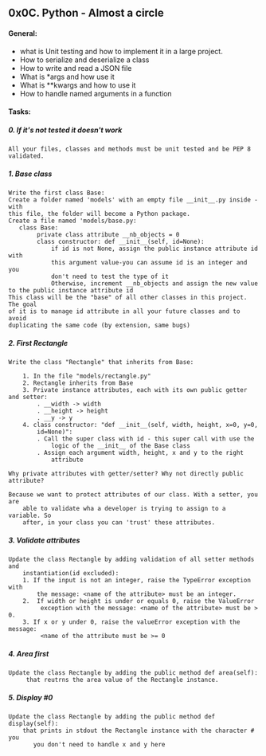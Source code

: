 ## 0x0C. Python - Almost a circle

#### General:
*   what is Unit testing and how to implement it in a large project.
*   How to serialize and deserialize a class
*   How to write and read a JSON file
*   What is *args and how use it
*   What is **kwargs and how to use it
*   How to handle named arguments in a function


#### Tasks:

##### 0. If it's not tested it doesn't work
    All your files, classes and methods must be unit tested and be PEP 8
    validated.


##### 1. Base class
    Write the first class Base:
    Create a folder named 'models' with an empty file __init__.py inside - with
    this file, the folder will become a Python package.
    Create a file named 'models/base.py:
       class Base:
            private class attribute __nb_objects = 0
            class constructor: def __init__(self, id=None):
                if id is not None, assign the public instance attribute id with
                this argument value-you can assume id is an integer and you
                don't need to test the type of it
                Otherwise, increment __nb_objects and assign the new value to the public instance attribute id    
    This class will be the "base" of all other classes in this project. The goal
    of it is to manage id attribute in all your future classes and to avoid
    duplicating the same code (by extension, same bugs)


##### 2. First Rectangle
    Write the class "Rectangle" that inherits from Base:

        1. In the file "models/rectangle.py"
        2. Rectangle inherits from Base
        3. Private instance attributes, each with its own public getter and setter:
            . __width -> width
            . __height -> height
            . __y -> y
        4. class constructor: "def __init__(self, width, height, x=0, y=0,
            id=None)":
            . Call the super class with id - this super call with use the
                logic of the __init__ of the Base class
            . Assign each argument width, height, x and y to the right
                attribute

    Why private attributes with getter/setter? Why not directly public attribute?

    Because we want to protect attributes of our class. With a setter, you are
        able to validate wha a developer is trying to assign to a variable. So
        after, in your class you can 'trust' these attributes.


##### 3. Validate attributes
    Update the class Rectangle by adding validation of all setter methods and
        instantiation(id excluded):
        1. If the input is not an integer, raise the TypeError exception with
            the message: <name of the attribute> must be an integer.
        2.  If width or height is under or equals 0, raise the ValueError
             exception with the message: <name of the attribute> must be > 0.
        3. If x or y under 0, raise the valueError exception with the message:
             <name of the attribute must be >= 0


##### 4. Area first
    Update the class Rectangle by adding the public method def area(self):
         that reutrns the area value of the Rectangle instance.


##### 5. Display #0
    Update the class Rectangle by adding the public method def display(self):
        that prints in stdout the Rectangle instance with the character # you
           you don't need to handle x and y here



